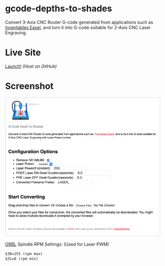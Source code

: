 # gcode-depths-to-shades
Convert 3-Axis CNC Router G-code generated from applications such as [Inventables Easel](https://www.inventables.com/technologies/easel), and turn it into G-code suitable for 2-Axis CNC Laser Engraving.

# Live Site
[Launch!](http://htmlpreview.github.io/?https://raw.githubusercontent.com/AustinSaintAubin/gcode-depths-to-shades/master/index.html) *(Host on GitHub)*

# Screenshot
[![gcode-depths-to-shades](https://raw.githubusercontent.com/AustinSaintAubin/gcode-depths-to-shades/master/media/screenshot.png)](http://htmlpreview.github.io/?https://raw.githubusercontent.com/AustinSaintAubin/gcode-depths-to-shades/master/index.html)

[GRBL](https://github.com/gnea/grbl) Spindle RPM Settings: (Used for Laser PWM)
```
$30=255 (rpm max)
$31=0 (rpm min)
```
